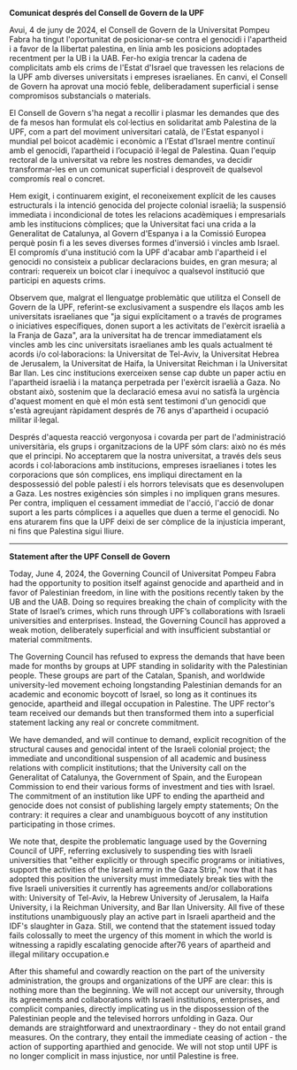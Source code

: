 **Comunicat després del Consell de Govern de la UPF**

Avui, 4 de juny de 2024, el Consell de Govern de la Universitat Pompeu Fabra ha tingut l'oportunitat de posicionar-se contra el genocidi i l'apartheid i a favor de la llibertat palestina, en línia amb les posicions adoptades recentment per la UB i la UAB. Fer-ho exigia trencar la cadena de complicitats amb els crims de l'Estat d'Israel que travessen les relacions de la UPF amb diverses universitats i empreses israelianes. En canvi, el Consell de Govern ha aprovat una moció feble, deliberadament superficial i sense compromisos substancials o materials.

El Consell de Govern s'ha negat a recollir i plasmar les demandes que des de fa mesos han formulat els col·lectius en solidaritat amb Palestina de la UPF, com a part del moviment universitari català, de l'Estat espanyol i mundial pel boicot acadèmic i econòmic a l’Estat d’Israel mentre continuï amb el genocidi, l’apartheid i l’ocupació il·legal de Palestina. Quan l'equip rectoral de la universitat va rebre les nostres demandes, va decidir transformar-les en un comunicat superficial i desproveït de qualsevol compromís real o concret.

Hem exigit, i continuarem exigint, el reconeixement explícit de les causes estructurals i la intenció genocida del projecte colonial israelià; la suspensió immediata i incondicional de totes les relacions acadèmiques i empresarials amb les institucions còmplices; que la Universitat faci una crida a la Generalitat de Catalunya, al Govern d'Espanya i a la Comissió Europea perquè posin fi a les seves diverses formes d'inversió i vincles amb Israel. El compromís d'una institució com la UPF d'acabar amb l'apartheid i el genocidi no consisteix a publicar declaracions buides, en gran mesura; al contrari: requereix un boicot clar i inequívoc a qualsevol institució que participi en aquests crims.

Observem que, malgrat el llenguatge problemàtic que utilitza el Consell de Govern de la UPF, referint-se exclusivament a suspendre els llaços amb les universitats israelianes que "ja sigui explícitament o a través de programes o iniciatives específiques, donen suport a les activitats de l'exèrcit israelià a la Franja de Gaza", ara la universitat ha de trencar immediatament els vincles amb les cinc universitats israelianes amb les quals actualment té acords i/o col·laboracions: la Universitat de Tel-Aviv, la Universitat Hebrea de Jerusalem, la Universitat de Haifa, la Universitat Reichman i la Universitat Bar Ilan. Les cinc institucions exerceixen sense cap dubte un paper actiu en l'apartheid israelià i la matança perpetrada per l'exèrcit israelià a Gaza. No obstant això, sostenim que la declaració emesa avui no satisfà la urgència d'aquest moment en què el món està sent testimoni d'un genocidi que s'està agreujant ràpidament després de 76 anys d'apartheid i ocupació militar il·legal.

Després d'aquesta reacció vergonyosa i covarda per part de l'administració universitària, els grups i organitzacions de la UPF sóm clars: això no és més que el principi. No acceptarem que la nostra universitat, a través dels seus acords i col·laboracions amb institucions, empreses israelianes i totes les corporacions que són complices, ens impliqui directament en la despossessió del poble palestí i els horrors televisats que es desenvolupen a Gaza. Les nostres exigències són simples i no impliquen grans mesures. Per contra, impliquen el cessament immediat de l'acció, l'acció de donar suport a les parts cómplices i a aquelles que duen a terme  el genocidi. No ens aturarem fins que la UPF deixi de ser còmplice de la injustícia imperant, ni fins que Palestina sigui lliure.

---

**Statement after the UPF Consell de Govern**

Today, June 4, 2024, the Governing Council of Universitat Pompeu Fabra had the opportunity to position itself against genocide and apartheid and in favor of Palestinian freedom, in line with the positions recently taken by the UB and the UAB. Doing so requires breaking the chain of complicity with the State of Israel’s crimes, which runs through UPF’s collaborations with Israeli universities and enterprises. Instead, the Governing Council has approved a weak motion, deliberately superficial and with insufficient substantial or material commitments. 

The Governing Council has refused  to  express the demands that have been made for months by groups at UPF standing in solidarity with the Palestinian people. These groups are part of the Catalan, Spanish, and worldwide university-led movement echoing longstanding Palestinian demands for an academic and economic boycott of Israel, so long as it continues its genocide, apartheid and illegal occupation in Palestine. The UPF rector's team received our demands but then transformed them into a superficial statement lacking any real or concrete commitment.

We have demanded, and will continue to demand, explicit recognition of the structural causes and genocidal intent of the Israeli colonial project; the immediate and unconditional suspension of all academic and business relations with complicit institutions; that the University call on the Generalitat of Catalunya, the Government of Spain, and the European Commission to end their various forms of investment and ties with Israel. The commitment of an institution like UPF to ending the apartheid and genocide does not consist of publishing largely empty statements; On the contrary: it requires a clear and unambiguous boycott of any institution participating in those crimes. 

We note that, despite the problematic language used by the Governing Council of UPF, referring exclusively to suspending ties with Israeli universities that "either explicitly or through specific programs or initiatives, support the activities of the Israeli army in the Gaza Strip," now that it has adopted this position the university must immediately break ties with the five Israeli universities it currently has agreements and/or collaborations with: University of Tel-Aviv, la Hebrew University of Jerusalem, la Haifa University, i la Reichman University, and Bar Ilan University. All five of these institutions unambiguously play an active part in Israeli apartheid and the IDF's slaughter in Gaza. Still, we contend that the statement issued today fails colossally to meet the urgency of this moment in which the world is witnessing a rapidly escalating genocide after76 years of apartheid and illegal military occupation.e

After this shameful and cowardly reaction on the part of the university administration, the groups and organizations of the UPF are clear: this is nothing more than the beginning. We will not accept our university, through its agreements and collaborations with Israeli institutions, enterprises, and complicit companies, directly implicating us in the dispossession of the Palestinian people and the televised horrors unfolding in Gaza. Our demands are straightforward and unextraordinary - they do not entail grand measures. On the contrary, they entail the immediate ceasing of action - the action of supporting aparthied and genocide. We will not stop until UPF is no longer complicit in mass injustice, nor until Palestine is free. 
